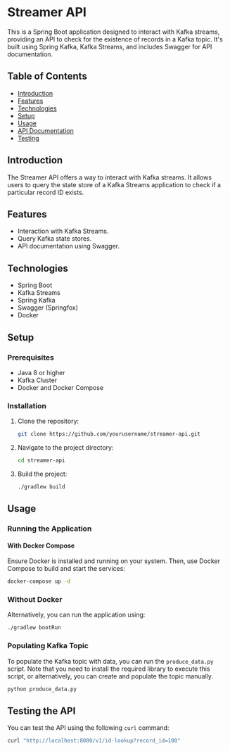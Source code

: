 # Streamer API

This is a Spring Boot application designed to interact with Kafka streams, providing an API to check for the existence of records in a Kafka topic. It's built using Spring Kafka, Kafka Streams, and includes Swagger for API documentation.

## Table of Contents

- [Introduction](#introduction)
- [Features](#features)
- [Technologies](#technologies)
- [Setup](#setup)
- [Usage](#usage)
- [API Documentation](#api-documentation)
- [Testing](#testing)


## Introduction

The Streamer API offers a way to interact with Kafka streams. It allows users to query the state store of a Kafka Streams application to check if a particular record ID exists.

## Features

- Interaction with Kafka Streams.
- Query Kafka state stores.
- API documentation using Swagger.

## Technologies

- Spring Boot
- Kafka Streams
- Spring Kafka
- Swagger (Springfox)
- Docker

## Setup

### Prerequisites

- Java 8 or higher
- Kafka Cluster
- Docker and Docker Compose

### Installation

1. Clone the repository:
    ```bash
    git clone https://github.com/yourusername/streamer-api.git
    ```

2. Navigate to the project directory:
    ```bash
    cd streamer-api
    ```

3. Build the project:
    ```bash
    ./gradlew build
    ```

## Usage

### Running the Application

#### With Docker Compose

Ensure Docker is installed and running on your system. Then, use Docker Compose to build and start the services:

```bash
docker-compose up -d
```

### Without Docker

Alternatively, you can run the application using:

```bash
./gradlew bootRun
```

### Populating Kafka Topic

To populate the Kafka topic with data, you can run the `produce_data.py` script. Note that you need to install the required library to execute this script, or alternatively, you can create and populate the topic manually.

```bash
python produce_data.py
```

## Testing the API

You can test the API using the following `curl` command:

```bash
curl "http://localhost:8080/v1/id-lookup?record_id=100"
```

